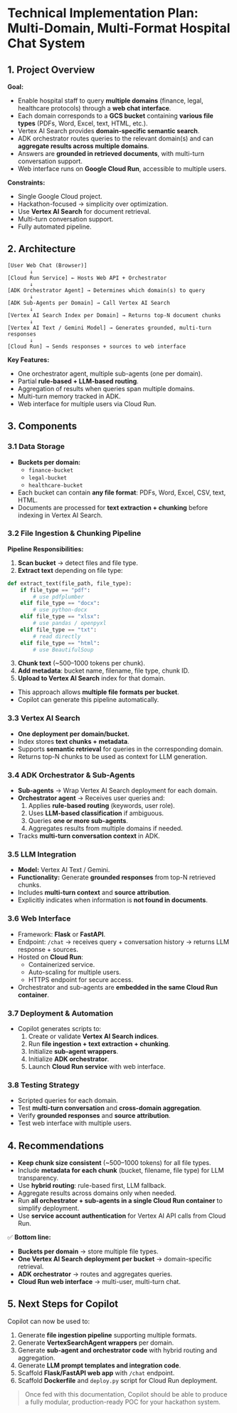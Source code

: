 # Technical Implementation Plan: Multi-Domain, Multi-Format Hospital Chat System

## 1. Project Overview

**Goal:**  
- Enable hospital staff to query **multiple domains** (finance, legal, healthcare protocols) through a **web chat interface**.  
- Each domain corresponds to a **GCS bucket** containing **various file types** (PDFs, Word, Excel, text, HTML, etc.).  
- Vertex AI Search provides **domain-specific semantic search**.  
- ADK orchestrator routes queries to the relevant domain(s) and can **aggregate results across multiple domains**.  
- Answers are **grounded in retrieved documents**, with multi-turn conversation support.  
- Web interface runs on **Google Cloud Run**, accessible to multiple users.  

**Constraints:**  
- Single Google Cloud project.  
- Hackathon-focused → simplicity over optimization.  
- Use **Vertex AI Search** for document retrieval.  
- Multi-turn conversation support.  
- Fully automated pipeline.  

## 2. Architecture

```
[User Web Chat (Browser)]
       ↓
[Cloud Run Service] ← Hosts Web API + Orchestrator
       ↓
[ADK Orchestrator Agent] → Determines which domain(s) to query
       ↓
[ADK Sub-Agents per Domain] → Call Vertex AI Search
       ↓
[Vertex AI Search Index per Domain] → Returns top-N document chunks
       ↓
[Vertex AI Text / Gemini Model] → Generates grounded, multi-turn responses
       ↓
[Cloud Run] → Sends responses + sources to web interface
```

**Key Features:**  
- One orchestrator agent, multiple sub-agents (one per domain).  
- Partial **rule-based + LLM-based routing**.  
- Aggregation of results when queries span multiple domains.  
- Multi-turn memory tracked in ADK.  
- Web interface for multiple users via Cloud Run.  

## 3. Components

### 3.1 Data Storage
- **Buckets per domain:**  
  - `finance-bucket`  
  - `legal-bucket`  
  - `healthcare-bucket`  
- Each bucket can contain **any file format**: PDFs, Word, Excel, CSV, text, HTML.  
- Documents are processed for **text extraction + chunking** before indexing in Vertex AI Search.  

### 3.2 File Ingestion & Chunking Pipeline
**Pipeline Responsibilities:**

1. **Scan bucket** → detect files and file type.  
2. **Extract text** depending on file type:
```python
def extract_text(file_path, file_type):
    if file_type == "pdf":
        # use pdfplumber
    elif file_type == "docx":
        # use python-docx
    elif file_type == "xlsx":
        # use pandas / openpyxl
    elif file_type == "txt":
        # read directly
    elif file_type == "html":
        # use BeautifulSoup
```
3. **Chunk text** (~500–1000 tokens per chunk).  
4. **Add metadata**: bucket name, filename, file type, chunk ID.  
5. **Upload to Vertex AI Search** index for that domain.  

- This approach allows **multiple file formats per bucket**.  
- Copilot can generate this pipeline automatically.  

### 3.3 Vertex AI Search
- **One deployment per domain/bucket.**  
- Index stores **text chunks + metadata**.  
- Supports **semantic retrieval** for queries in the corresponding domain.  
- Returns top-N chunks to be used as context for LLM generation.  

### 3.4 ADK Orchestrator & Sub-Agents
- **Sub-agents** → Wrap Vertex AI Search deployment for each domain.  
- **Orchestrator agent** → Receives user queries and:
  1. Applies **rule-based routing** (keywords, user role).  
  2. Uses **LLM-based classification** if ambiguous.  
  3. Queries **one or more sub-agents**.  
  4. Aggregates results from multiple domains if needed.  
- Tracks **multi-turn conversation context** in ADK.  

### 3.5 LLM Integration
- **Model:** Vertex AI Text / Gemini.  
- **Functionality:** Generate **grounded responses** from top-N retrieved chunks.  
- Includes **multi-turn context** and **source attribution**.  
- Explicitly indicates when information is **not found in documents**.  

### 3.6 Web Interface
- Framework: **Flask** or **FastAPI**.  
- Endpoint: `/chat` → receives query + conversation history → returns LLM response + sources.  
- Hosted on **Cloud Run**:
  - Containerized service.  
  - Auto-scaling for multiple users.  
  - HTTPS endpoint for secure access.  
- Orchestrator and sub-agents are **embedded in the same Cloud Run container**.  

### 3.7 Deployment & Automation
- Copilot generates scripts to:
  1. Create or validate **Vertex AI Search indices**.  
  2. Run **file ingestion + text extraction + chunking**.  
  3. Initialize **sub-agent wrappers**.  
  4. Initialize **ADK orchestrator**.  
  5. Launch **Cloud Run service** with web interface.  

### 3.8 Testing Strategy
- Scripted queries for each domain.  
- Test **multi-turn conversation** and **cross-domain aggregation**.  
- Verify **grounded responses** and **source attribution**.  
- Test web interface with multiple users.  

## 4. Recommendations
- **Keep chunk size consistent** (~500–1000 tokens) for all file types.  
- Include **metadata for each chunk** (bucket, filename, file type) for LLM transparency.  
- Use **hybrid routing**: rule-based first, LLM fallback.  
- Aggregate results across domains only when needed.  
- Run **all orchestrator + sub-agents in a single Cloud Run container** to simplify deployment.  
- Use **service account authentication** for Vertex AI API calls from Cloud Run.  

✅ **Bottom line:**  
- **Buckets per domain** → store multiple file types.  
- **One Vertex AI Search deployment per bucket** → domain-specific retrieval.  
- **ADK orchestrator** → routes and aggregates queries.  
- **Cloud Run web interface** → multi-user, multi-turn chat.  

## 5. Next Steps for Copilot
Copilot can now be used to:

1. Generate **file ingestion pipeline** supporting multiple formats.  
2. Generate **VertexSearchAgent wrappers** per domain.  
3. Generate **sub-agent and orchestrator code** with hybrid routing and aggregation.  
4. Generate **LLM prompt templates and integration code**.  
5. Scaffold **Flask/FastAPI web app** with `/chat` endpoint.  
6. Scaffold **Dockerfile** and `deploy.py` script for Cloud Run deployment.  

> Once fed with this documentation, Copilot should be able to produce a fully modular, production-ready POC for your hackathon system.

